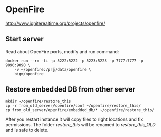 OpenFire
========

http://www.igniterealtime.org/projects/openfire/

Start server
------------

Read about OpenFire ports, modify and run command:

    docker run --rm -ti -p 5222:5222 -p 5223:5223 -p 7777:7777 -p 9090:9090 \
        -v ~/openfire:/prj/data/openfire \
        bigm/openfire

Restore embedded DB from other server
-------------------------------------

    mkdir ~/openfire/restore_this
    cp -r from_old_server/openfire/conf ~/openfire/restore_this/
    cp from_old_server/openfire/embedded_db/* ~/openfire/restore_this/     
     
After you restart instance it will copy files to right locations and fix permissions.
The folder _restore_this_ will be renamed to _restore_this_OLD_ and is safe to delete.
